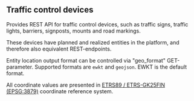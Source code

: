 ## Traffic control devices

Provides REST API for traffic control devices, such as traffic signs, traffic lights, barriers, signposts, mounts and road markings.

These devices have planned and realized entities in the platform, and therefore also equivalent REST-endpoints.

Entity location output format can be controlled via "geo_format" GET-parameter. Supported formats are `ewkt` and `geojson`. EWKT is the default format.

All coordinate values are presented in [ETRS89 / ETRS-GK25FIN (EPSG:3879)](https://epsg.org/crs_3879/ETRS89-GK25FIN.html) coordinate reference system.
